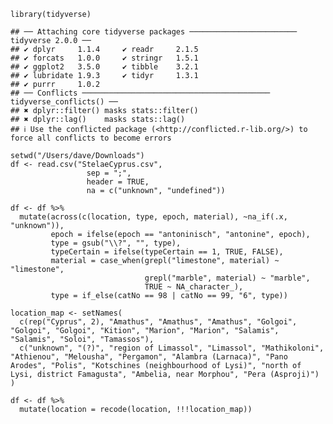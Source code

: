     library(tidyverse)

    ## ── Attaching core tidyverse packages ──────────────────────── tidyverse 2.0.0 ──
    ## ✔ dplyr     1.1.4     ✔ readr     2.1.5
    ## ✔ forcats   1.0.0     ✔ stringr   1.5.1
    ## ✔ ggplot2   3.5.0     ✔ tibble    3.2.1
    ## ✔ lubridate 1.9.3     ✔ tidyr     1.3.1
    ## ✔ purrr     1.0.2     
    ## ── Conflicts ────────────────────────────────────────── tidyverse_conflicts() ──
    ## ✖ dplyr::filter() masks stats::filter()
    ## ✖ dplyr::lag()    masks stats::lag()
    ## ℹ Use the conflicted package (<http://conflicted.r-lib.org/>) to force all conflicts to become errors

    setwd("/Users/dave/Downloads")
    df <- read.csv("StelaeCyprus.csv", 
                     sep = ";", 
                     header = TRUE,
                     na = c("unknown", "undefined"))

    df <- df %>%
      mutate(across(c(location, type, epoch, material), ~na_if(.x, "unknown")),
             epoch = ifelse(epoch == "antoninisch", "antonine", epoch),
             type = gsub("\\?", "", type),
             typeCertain = ifelse(typeCertain == 1, TRUE, FALSE),
             material = case_when(grepl("limestone", material) ~ "limestone",
                                  grepl("marble", material) ~ "marble",
                                  TRUE ~ NA_character_),
             type = if_else(catNo == 98 | catNo == 99, "6", type))

    location_map <- setNames(
      c(rep("Cyprus", 2), "Amathus", "Amathus", "Amathus", "Golgoi", "Golgoi", "Golgoi", "Kition", "Marion", "Marion", "Salamis", "Salamis", "Soloi", "Tamassos"),
      c("unknown", "(?)", "region of Limassol", "Limassol", "Mathikoloni", "Athienou", "Melousha", "Pergamon", "Alambra (Larnaca)", "Pano Arodes", "Polis", "Kotschines (neighbourhood of Lysi)", "north of Lysi, district Famagusta", "Ambelia, near Morphou", "Pera (Asproji)")
    )

    df <- df %>%
      mutate(location = recode(location, !!!location_map))
